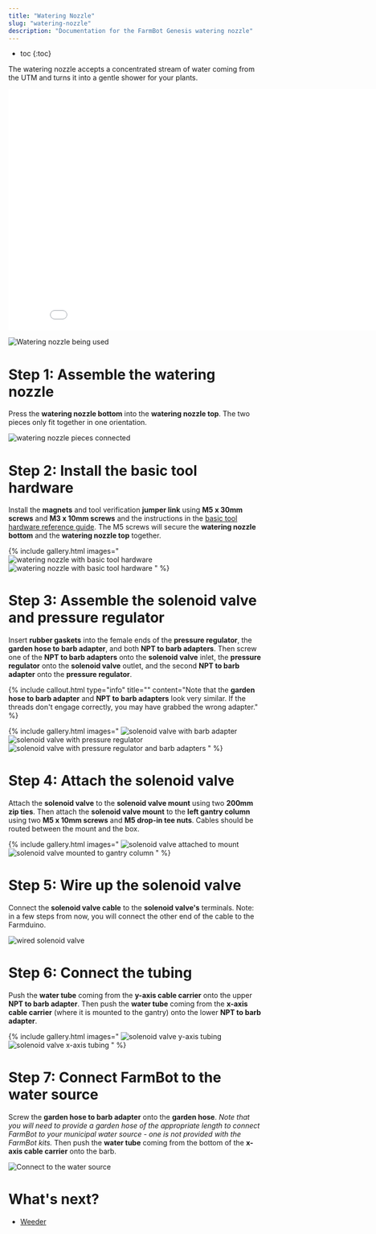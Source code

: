 ```yaml
---
title: "Watering Nozzle"
slug: "watering-nozzle"
description: "Documentation for the FarmBot Genesis watering nozzle"
---
```


* toc
{:toc}

The watering nozzle accepts a concentrated stream of water coming from the UTM and turns it into a gentle shower for your plants.

<iframe class="embedly-embed" src="//cdn.embedly.com/widgets/media.html?src=https%3A%2F%2Fwww.youtube.com%2Fembed%2Fxh7imhENpLQ%3Ffeature%3Doembed&url=http%3A%2F%2Fwww.youtube.com%2Fwatch%3Fv%3Dxh7imhENpLQ&image=https%3A%2F%2Fi.ytimg.com%2Fvi%2Fxh7imhENpLQ%2Fhqdefault.jpg&key=02466f963b9b4bb8845a05b53d3235d7&type=text%2Fhtml&schema=youtube" width="854" height="480" scrolling="no" frameborder="0" allowfullscreen></iframe>

![Watering nozzle being used](_images/watering_nozzle_being_used.jpg)

# Step 1: Assemble the watering nozzle
Press the **watering nozzle bottom** into the **watering nozzle top**. The two pieces only fit together in one orientation.

![watering nozzle pieces connected](_images/watering_nozzle_pieces_connected.png)

# Step 2: Install the basic tool hardware
Install the **magnets** and tool verification **jumper link** using **M5 x 30mm screws** and **M3 x 10mm screws** and the instructions in the [basic tool hardware reference guide](../../Extras/reference/basic-tool-hardware.md). The M5 screws will secure the **watering nozzle bottom** and the **watering nozzle top** together.

{% include gallery.html images="
![watering nozzle with basic tool hardware](_images/watering_nozzle_with_basic_tool_hardware_1.png)
![watering nozzle with basic tool hardware](_images/watering_nozzle_with_basic_tool_hardware_2.png)
" %}

# Step 3: Assemble the solenoid valve and pressure regulator
Insert **rubber gaskets** into the female ends of the **pressure regulator**, the **garden hose to barb adapter**, and both **NPT to barb adapters**. Then screw one of the **NPT to barb adapters** onto the **solenoid valve** inlet, the **pressure regulator** onto the **solenoid valve** outlet, and the second **NPT to barb adapter** onto the **pressure regulator**.

{%
include callout.html
type="info"
title=""
content="Note that the **garden hose to barb adapter** and **NPT to barb adapters** look very similar. If the threads don't engage correctly, you may have grabbed the wrong adapter."
%}

{% include gallery.html images="
![solenoid valve with barb adapter](_images/solenoid_valve_with_barb_adapter.png)
![solenoid valve with pressure regulator](_images/solenoid_valve_with_pressure_regulator.png)
![solenoid valve with pressure regulator and barb adapters](_images/solenoid_valve_with_pressure_regulator_and_barb_adapters.png)
" %}

# Step 4: Attach the solenoid valve
Attach the **solenoid valve** to the **solenoid valve mount** using two **200mm zip ties**. Then attach the **solenoid valve mount** to the **left gantry column** using two **M5 x 10mm screws** and **M5 drop-in tee nuts**. Cables should be routed between the mount and the box.

{% include gallery.html images="
![solenoid valve attached to mount](_images/solenoid_valve_attached_to_mount.jpeg)
![solenoid valve mounted to gantry column](_images/solenoid_valve_mounted_to_gantry_column.png)
" %}

# Step 5: Wire up the solenoid valve

Connect the **solenoid valve cable** to the **solenoid valve's** terminals. Note: in a few steps from now, you will connect the other end of the cable to the Farmduino.

![wired solenoid valve](_images/wired_solenoid_valve.png)

# Step 6: Connect the tubing

Push the **water tube** coming from the **y-axis cable carrier** onto the upper **NPT to barb adapter**. Then push the **water tube** coming from the **x-axis cable carrier** (where it is mounted to the gantry) onto the lower **NPT to barb adapter**.

{% include gallery.html images="
![solenoid valve y-axis tubing](_images/solenoid_valve_y-axis_tubing.png)
![solenoid valve x-axis tubing](_images/solenoid_valve_x-axis_tubing.png)
" %}

# Step 7: Connect FarmBot to the water source

Screw the **garden hose to barb adapter** onto the **garden hose**. *Note that you will need to provide a garden hose of the appropriate length to connect FarmBot to your municipal water source - one is not provided with the FarmBot kits.* Then push the **water tube** coming from the bottom of the **x-axis cable carrier** onto the barb.

![Connect to the water source](_images/connect_to_the_water_source.png)

# What's next?

 * [Weeder](weeder.md)
